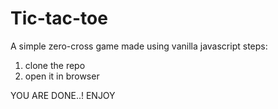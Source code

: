 # Tic-tac-toe

A simple zero-cross game made using vanilla javascript
steps:
1. clone the repo
2. open it in browser

YOU ARE DONE..! ENJOY
